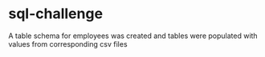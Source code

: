 # sql-challenge
A table schema for employees was created and tables were populated with values from corresponding csv files